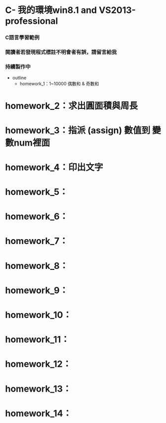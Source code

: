# C- 我的環境win8.1  and  VS2013-professional
### C語言學習範例
### 閱讀者若發現程式標註不明會者有誤，請留言給我
### 持續製作中

- outline
  - homework_1：1~10000 偶數和 & 奇數和
# homework_2：求出圓面積與周長
# homework_3：指派 (assign) 數值到 變數num裡面
# homework_4：印出文字
# homework_5：
# homework_6：
# homework_7：
# homework_8：
# homework_9：
# homework_10：
# homework_11：
# homework_12：
# homework_13：
# homework_14：













